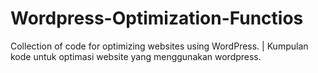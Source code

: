 # Wordpress-Optimization-Functios
Collection of code for optimizing websites using WordPress. | Kumpulan kode untuk optimasi website yang menggunakan wordpress.
